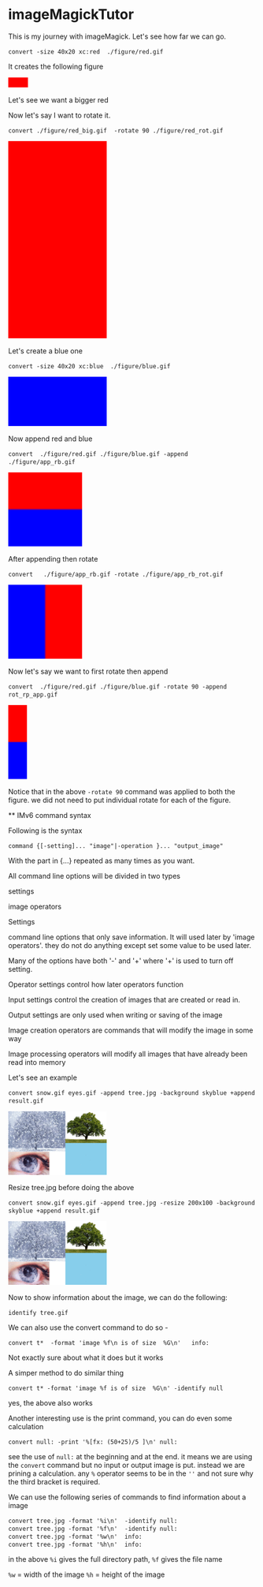 # imageMagickTutor
This is my journey with imageMagick. Let's see how far we can go.

```
convert -size 40x20 xc:red  ./figure/red.gif
```
It creates the following figure

![Red](./figure/red.gif)

Let's see we want a bigger red

Now let's say I want to rotate it.

```
convert ./figure/red_big.gif  -rotate 90 ./figure/red_rot.gif
```
![Rotate Red](./figure/red_rot.gif)

Let's create a blue one

```
convert -size 40x20 xc:blue  ./figure/blue.gif
```
![Blue](./figure/blue.gif)

Now append red and blue

```
convert  ./figure/red.gif ./figure/blue.gif -append ./figure/app_rb.gif
```
![Append](./figure/app_rb.gif)

After appending then rotate


```
convert   ./figure/app_rb.gif -rotate ./figure/app_rb_rot.gif
```
![app_rot](./figure/app_rb_rot.gif)

Now let's say we want to first rotate then append


```
convert  ./figure/red.gif ./figure/blue.gif -rotate 90 -append rot_rp_app.gif
```
![rot app](./figure/rot_rp_app.gif)

Notice that in the above `-rotate 90` command was applied to both the figure. we did not need to put individual rotate for each of the figure.

** IMv6 command syntax

Following is the syntax

```
command {[-setting]... "image"|-operation }... "output_image"
```
With the part in {...} repeated as many times as you want. 

All command line options will be divided in two types

settings

image operators

Settings

command line options that only save information. It will used later by 'image operators'. they do not do anything except set some value to be used later. 

Many of the options have both '-' and '+' where '+' is used to turn off setting. 

Operator settings control how later operators function

Input settings  control the creation of images that are created or read in. 

Output settings are only used when writing or saving of the image

Image creation operators  are commands that will modify the image in some way

Image processing operators will modify all images that have already been read into memory

Let's see an example

```
convert snow.gif eyes.gif -append tree.jpg -background skyblue +append result.gif
```
![result](./figure/result.gif)

Resize tree.jpg before doing the above

```
convert snow.gif eyes.gif -append tree.jpg -resize 200x100 -background skyblue +append result.gif
```
![result](./figure/result.gif)

Now to show information about the image, we can do the following:

```
identify tree.gif
```

We can also use the convert command to do so - 
```
convert t*  -format 'image %f\n is of size  %G\n'   info:
```
Not exactly sure about what it does but it works

A simper method to do similar thing

```
convert t* -format 'image %f is of size  %G\n' -identify null
```

yes, the above also works


Another interesting use is the print command, you can do even some calculation

```
convert null: -print '%[fx: (50+25)/5 ]\n' null:

```
see the use of `null:` at the beginning and at the end. it means we are using the `convert` command but no input or output image is put. instead we are prining a calculation. any `%` operator seems to be in the `''` and not sure why the third bracket is required.


We can use the following series of commands to find information about a image

```
convert tree.jpg -format '%i\n'  -identify null:
convert tree.jpg -format '%f\n'  -identify null:
convert tree.jpg -format '%w\n'  info:
convert tree.jpg -format '%h\n'  info:

```

in the above `%i` gives the full directory path, `%f` gives the file name

`%w`  = width of the image
`%h` = height of the image

